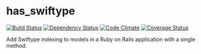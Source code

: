 # has_swiftype

[![Build Status](https://travis-ci.org/jbhannah/has_swiftype.png?branch=master)](https://travis-ci.org/jbhannah/has_swiftype)
[![Dependency Status](https://gemnasium.com/jbhannah/has_swiftype.png)](https://gemnasium.com/jbhannah/has_swiftype)
[![Code Climate](https://codeclimate.com/github/jbhannah/has_swiftype.png)](https://codeclimate.com/github/jbhannah/has_swiftype)
[![Coverage Status](https://coveralls.io/repos/jbhannah/has_swiftype/badge.png?branch=master)](https://coveralls.io/r/jbhannah/has_swiftype)

Add Swiftype indexing to models in a Ruby on Rails application with a
single method.
